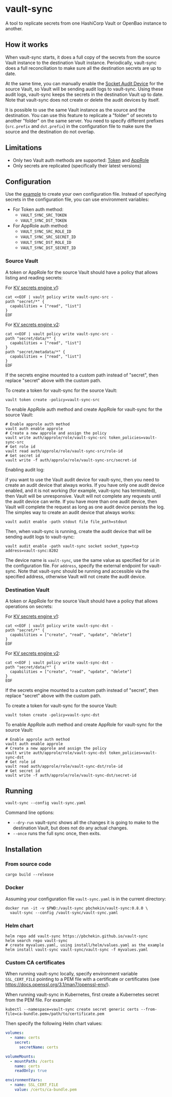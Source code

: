 # vault-sync

A tool to replicate secrets from one HashiCorp Vault or OpenBao instance to another.

## How it works

When vault-sync starts, it does a full copy of the secrets from the source Vault instance to the destination Vault instance.
Periodically, vault-sync does a full reconciliation to make sure all the destination secrets are up to date.

At the same time, you can manually enable the [Socket Audit Device](https://www.vaultproject.io/docs/audit/socket) for the source Vault,
so Vault will be sending audit logs to vault-sync.
Using these audit logs, vault-sync keeps the secrets in the destination Vault up to date.
Note that vault-sync does not create or delete the audit devices by itself.

It is possible to use the same Vault instance as the source and the destination.
You can use this feature to replicate a "folder" of secrets to another "folder" on the same server.
You need to specify different prefixes (`src.prefix` and `dst.prefix`) in the configuration file to make sure the source and the destination do not overlap.

## Limitations

* Only two Vault auth methods are supported: [Token](https://www.vaultproject.io/docs/auth/token) and [AppRole](https://www.vaultproject.io/docs/auth/approle)
* Only secrets are replicated (specifically their latest versions)

## Configuration

Use the [example](vault-sync.example.yaml) to create your own configuration file.
Instead of specifying secrets in the configuration file, you can use environment variables:

* For Token auth method:
  * `VAULT_SYNC_SRC_TOKEN`
  * `VAULT_SYNC_DST_TOKEN`
* For AppRole auth method:
  * `VAULT_SYNC_SRC_ROLE_ID`
  * `VAULT_SYNC_SRC_SECRET_ID`
  * `VAULT_SYNC_DST_ROLE_ID`
  * `VAULT_SYNC_DST_SECRET_ID`

### Source Vault

A token or AppRole for the source Vault should have a policy that allows listing and reading secrets:

For [KV secrets engine v1](https://developer.hashicorp.com/vault/docs/secrets/kv/kv-v1):

```shell
cat <<EOF | vault policy write vault-sync-src -
path "secret/*" {
  capabilities = ["read", "list"]
}
EOF
```

For [KV secrets engine v2](https://developer.hashicorp.com/vault/docs/secrets/kv/kv-v2):

```shell
cat <<EOF | vault policy write vault-sync-src -
path "secret/data/*" {
  capabilities = ["read", "list"]
}
path "secret/metadata/*" {
  capabilities = ["read", "list"]
}
EOF
```

If the secrets engine mounted to a custom path instead of "secret", then replace "secret" above with the custom path.

To create a token for vault-sync for the source Vault:

```shell
vault token create -policy=vault-sync-src
```

To enable AppRole auth method and create AppRole for vault-sync for the source Vault:

```shell
# Enable approle auth method
vault auth enable approle
# Create a new approle and assign the policy
vault write auth/approle/role/vault-sync-src token_policies=vault-sync-src
# Get role id
vault read auth/approle/role/vault-sync-src/role-id
# Get secret id
vault write -f auth/approle/role/vault-sync-src/secret-id
```

Enabling audit log:

if you want to use the Vault audit device for vault-sync, then you need to create an audit device that always works.
If you have only one audit device enabled, and it is not working (for example, vault-sync has terminated), then Vault will be unresponsive.
Vault will not complete any requests until the audit device can write.
If you have more than one audit device, then Vault will complete the request as long as one audit device persists the log.
The simples way to create an audit device that always works:

```shell
vault audit enable -path stdout file file_path=stdout
```

Then, when vault-sync is running, create the audit device that will be sending audit logs to vault-sync:

```shell
vault audit enable -path vault-sync socket socket_type=tcp address=vault-sync:8202
```

The device name is `vault-sync`, use the same value as specified for `id` in the configuration file.
For `address`, specify the external endpoint for vault-sync.
Note that vault-sync should be running and accessible via the specified address, otherwise Vault will not create the audit device.

### Destination Vault

A token or AppRole for the source Vault should have a policy that allows operations on secrets:

For [KV secrets engine v1](https://developer.hashicorp.com/vault/docs/secrets/kv/kv-v1):

```shell
cat <<EOF | vault policy write vault-sync-dst -
path "secret/*" {
  capabilities = ["create", "read", "update", "delete"]
}
EOF
```

For [KV secrets engine v2](https://developer.hashicorp.com/vault/docs/secrets/kv/kv-v2):

```shell
cat <<EOF | vault policy write vault-sync-dst -
path "secret/data/*" {
  capabilities = ["create", "read", "update", "delete"]
}
EOF
```

If the secrets engine mounted to a custom path instead of "secret", then replace "secret" above with the custom path.

To create a token for vault-sync for the source Vault:

```shell
vault token create -policy=vault-sync-dst
```

To enable AppRole auth method and create AppRole for vault-sync for the source Vault:

```shell
# Enable approle auth method
vault auth enable approle
# Create a new approle and assign the policy
vault write auth/approle/role/vault-sync-dst token_policies=vault-sync-dst
# Get role id
vault read auth/approle/role/vault-sync-dst/role-id
# Get secret id
vault write -f auth/approle/role/vault-sync-dst/secret-id
```

## Running

```shell
vault-sync --config vault-sync.yaml
```

Command line options:

* `--dry-run` vault-sync shows all the changes it is going to make to the destination Vault, but does not do any actual changes.
* `--once` runs the full sync once, then exits.

## Installation

### From source code

```shell
cargo build --release
```

### Docker

Assuming your configuration file `vault-sync.yaml` is in the current directory: 

```shell
docker run -it -v $PWD:/vault-sync pbchekin/vault-sync:0.8.0 \
  vault-sync --config /vault-sync/vault-sync.yaml
```

### Helm chart

```shell
helm repo add vault-sync https://pbchekin.github.io/vault-sync
helm search repo vault-sync
# create myvalues.yaml, using install/helm/values.yaml as the example
helm install vault-sync vault-sync/vault-sync -f myvalues.yaml
```

### Custom CA certificates

When running vault-sync locally, specify environment variable `SSL_CERT_FILE` pointing to a PEM file with a certificate or certificates (see https://docs.openssl.org/3.1/man7/openssl-env/).

When running vault-sync in Kubernetes, first create a Kubernetes secret from the PEM file.
For example:

```shell
kubectl --namespace=vault-sync create secret generic certs --from-file=ca-bundle.pem=/path/to/certificate.pem
```

Then specify the following Helm chart values:

```yaml
volumes:
  - name: certs
    secret:
      secretName: certs

volumeMounts:
  - mountPath: /certs
    name: certs
    readOnly: true

environmentVars:
  - name: SSL_CERT_FILE
    value: /certs/ca-bundle.pem
```
